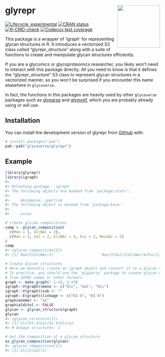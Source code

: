 
<!-- README.md is generated from README.Rmd. Please edit that file -->

# glyrepr <a href="https://glycoverse.github.io/glyrepr/"><img src="man/figures/logo.png" align="right" height="138" /></a>

<!-- badges: start -->

[![Lifecycle:
experimental](https://img.shields.io/badge/lifecycle-experimental-orange.svg)](https://lifecycle.r-lib.org/articles/stages.html#experimental)
[![CRAN
status](https://www.r-pkg.org/badges/version/glyrepr)](https://CRAN.R-project.org/package=glyrepr)
[![R-CMD-check](https://github.com/glycoverse/glyrepr/actions/workflows/R-CMD-check.yaml/badge.svg)](https://github.com/glycoverse/glyrepr/actions/workflows/R-CMD-check.yaml)
[![Codecov test
coverage](https://codecov.io/gh/glycoverse/glyrepr/graph/badge.svg)](https://app.codecov.io/gh/glycoverse/glyrepr)
<!-- badges: end -->

This package is a wrapper of ‘igraph’ for representing glycan structures
in R. It introduces a vectorized S3 class called “glyrepr_structure”
along with a suite of functions to create and manipulate glycan
structures efficiently.

If you are a glycomics or glycoproteomics researcher, you likely won’t
need to interact with this package directly. All you need to know is
that it defines the “glyrepr_structure” S3 class to represent glycan
structures in a vectorized manner, so you won’t be surprised if you
encounter this name elsewhere in `glycoverse.`

In fact, the functions in this packages are heavily used by other
`glycoverse` packages such as
[glyparse](https://github.com/glycoverse/glyparse) and
[glymotif](https://github.com/glycoverse/glymotif), which you are
probably already using or will use.

## Installation

You can install the development version of glyrepr from
[GitHub](https://github.com/) with:

``` r
# install.packages("pak")
pak::pak("glycoverse/glyrepr")
```

## Example

``` r
library(glyrepr)
library(igraph)
#> 
#> Attaching package: 'igraph'
#> The following objects are masked from 'package:stats':
#> 
#>     decompose, spectrum
#> The following object is masked from 'package:base':
#> 
#>     union

# Create glycan compositions
comp <- glycan_composition(
  c(Man = 5, GlcNAc = 2),
  c(Man = 3, Gal = 2, GlcNAc = 4, Fuc = 1, Neu5Ac = 2)
)
comp
#> <glycan_composition[2]>
#> [1] Man(5)GlcNAc(2)                      Man(3)Gal(2)GlcNAc(4)Fuc(1)Neu5Ac(2)

# Create glycan structures
# Here we manually create an igraph object and convert it to a glycan structure.
# In practice, you should use the `glyparse` package to create glycan structures
# from IUPAC names or other formats.
graph <- make_graph(~ 1-+2, 2-+3)
igraph::V(graph)$mono <- c("Glc", "Gal", "Glc")
igraph::V(graph)$sub <- ""
igraph::E(graph)$linkage <- c("b1-4", "b1-4")
graph$anomer <- "a1"
graph$alditol <- FALSE
glycan <- glycan_structure(graph)
glycan
#> <glycan_structure[1]>
#> [1] Glc(b1-4)Gal(b1-4)Glc(a1-
#> # Unique structures: 1

# Get the composition of a glycan structure
as_glycan_composition(glycan)
#> <glycan_composition[1]>
#> [1] Glc(2)Gal(1)
```
